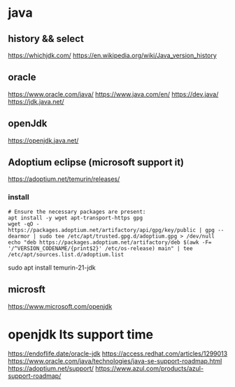 # java

## history && select
https://whichjdk.com/
https://en.wikipedia.org/wiki/Java_version_history


## oracle 
https://www.oracle.com/java/
https://www.java.com/en/
https://dev.java/
https://jdk.java.net/


## openJdk
https://openjdk.java.net/


## Adoptium eclipse (microsoft support it)
https://adoptium.net/temurin/releases/

### install 
```
# Ensure the necessary packages are present:
apt install -y wget apt-transport-https gpg
wget -qO - https://packages.adoptium.net/artifactory/api/gpg/key/public | gpg --dearmor | sudo tee /etc/apt/trusted.gpg.d/adoptium.gpg > /dev/null
echo "deb https://packages.adoptium.net/artifactory/deb $(awk -F= '/^VERSION_CODENAME/{print$2}' /etc/os-release) main" | tee /etc/apt/sources.list.d/adoptium.list
```
sudo apt install temurin-21-jdk

## microsft 
https://www.microsoft.com/openjdk



# openjdk lts support time
https://endoflife.date/oracle-jdk
https://access.redhat.com/articles/1299013
https://www.oracle.com/java/technologies/java-se-support-roadmap.html
https://adoptium.net/support/
https://www.azul.com/products/azul-support-roadmap/

